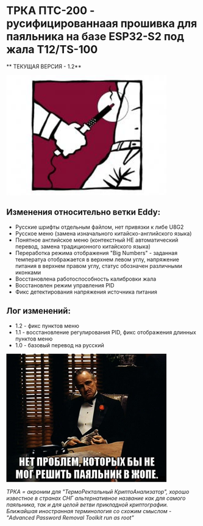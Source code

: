 # ТРКА ПТС-200 - русифицированнаая прошивка для паяльника на базе ESP32-S2 под жала T12/TS-100


** ТЕКУЩАЯ ВЕРСИЯ - 1.2**

<img width="420" alt="image" src="https://github.com/rinkanshime/TRCA-PTS200/blob/TRCA-PTS200-v1.2/docs/logo_trca.jpg">

## Изменения относительно ветки Eddy:

- Русские шрифты отдельным файлом, нет привязки к либе U8G2
- Русское меню (замена изначального китайско-английского языка)
- Понятное английское меню (контекстный НЕ автоматический перевод, замена традиционного китайского языка)
- Переработка режима отображения "Big Numbers" - заданная температуа отображается в верхнем левом углу, напряжение питания в верхнем правом углу, статус обозначен различными иконками
- Восстановлена работоспособность калибровки жала 
- Восстановлен режим управления PID
- Фикс детектирования напряжения источника питания

## Лог изменений:

- 1.2 - фикс пунктов меню
- 1.1 - восстановление регулирования PID, фикс отображения длинных пунктов меню
- 1.0 - базовый перевод на русский

<img width="420" alt="image" src="https://github.com/rinkanshime/TRCA-PTS200/blob/TRCA-PTS200-v.1.2/docs/pts200meme.jpg">

_ТРКА = акроним для "ТермоРектальный КриптоАнализатор", хорошо известное в странах СНГ альтернативное название как для самого паяльника, так и для целой ветви прикладной криптографии. Ближайшая иностранная терминология со схожим смыслом - "Advanced Password Removal Toolkit run as root"_ 
